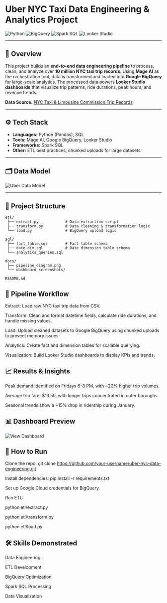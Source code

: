 # Uber NYC Taxi Data Engineering & Analytics Project

![Python](https://img.shields.io/badge/Python-3.11-blue)
![BigQuery](https://img.shields.io/badge/Google%20BigQuery-Data%20Warehouse-orange)
![Spark SQL](https://img.shields.io/badge/Spark%20SQL-Analytics-red)
![Looker Studio](https://img.shields.io/badge/Looker%20Studio-Dashboards-green)

---

## 📌 Overview  
This project builds an **end-to-end data engineering pipeline** to process, clean, and analyze over **10 million NYC taxi trip records**. Using **Mage AI** as the orchestration tool, data is transformed and loaded into **Google BigQuery** for large-scale analytics. The processed data powers **Looker Studio dashboards** that visualize trip patterns, ride durations, peak hours, and revenue trends.

**Data Source:** [NYC Taxi & Limousine Commission Trip Records](https://www.nyc.gov/site/tlc/about/tlc-trip-record-data.page)  

---

## ⚙️ Tech Stack  
- **Languages:** Python (Pandas), SQL  
- **Tools:** Mage AI, Google BigQuery, Looker Studio  
- **Frameworks:** Spark SQL  
- **Other:** ETL best practices, chunked uploads for large datasets  

---

## 🗂 Data Model  
![Uber Data Model](docs/uber_data_model.png)  

---

## 📂 Project Structure  
```plaintext
etl/
 ├── extract.py            # Data extraction script
 ├── transform.py          # Data cleaning & transformation logic
 └── load.py               # BigQuery upload logic

sql/
 ├── fact_table.sql        # Fact table schema
 ├── date_dim.sql          # Date dimension table schema
 └── analytics_queries.sql

docs/
 ├── pipeline_diagram.png
 └── dashboard_screenshots/

README.md
```
## 🔄 Pipeline Workflow
Extract: Load raw NYC taxi trip data from CSV.

Transform: Clean and format datetime fields, calculate ride durations, and handle missing values.

Load: Upload cleaned datasets to Google BigQuery using chunked uploads to prevent memory issues.

Analytics: Create fact and dimension tables for scalable querying.

Visualization: Build Looker Studio dashboards to display KPIs and trends.


## 📈 Results & Insights
Peak demand identified on Fridays 6–8 PM, with ~20% higher trip volumes.

Average trip fare: $13.50, with longer trips concentrated in outer boroughs.

Seasonal trends show a ~15% drop in ridership during January.

## 📊 Dashboard Preview
![View Dashboard](https://lookerstudio.google.com/u/0/reporting/48c36741-1ce3-4112-ba2c-7fc92af3ca84/page/BXqTF)

## 🚀 How to Run
Clone the repo:
git clone https://github.com/your-username/uber-nyc-data-engineering.git

Install dependencies:
pip install -r requirements.txt

Set up Google Cloud credentials for BigQuery.

Run ETL:

python etl/extract.py

python etl/transform.py

python etl/load.py

## 🛠 Skills Demonstrated
Data Engineering

ETL Development

BigQuery Optimization

Spark SQL Processing

Data Visualization


